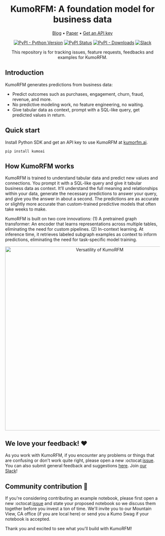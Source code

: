 <h1 align="center">KumoRFM: A foundation model for business data</h1>

<div align="center">
  <p>
    <a href="https://kumo.ai/company/news/kumo-relational-foundation-model/">Blog</a> •
    <a href="https://kumo.ai/research/kumo_relational_foundation_model.pdf">Paper</a> •
    <a href="https://kumorfm.ai">Get an API key</a>
  </p>

  [![PyPI - Python Version](https://img.shields.io/pypi/pyversions/kumoai?color=FC1373)](https://pypi.org/project/kumoai/)
  [![PyPI Status](https://img.shields.io/pypi/v/kumoai.svg?color=FC1373)](https://pypi.org/project/kumoai/)
  [![PyPI - Downloads](https://img.shields.io/pypi/dm/kumoai?color=FC1373)](https://pepy.tech/project/kumoai)
  [![Slack](https://img.shields.io/badge/slack-join-pink.svg?logo=slack&color=FC1373)](https://join.slack.com/t/kumoaibuilders/shared_invite/zt-2z9uih3lf-fPM1z2ACZg~oS3ObmiQLKQ)

  This repository is for tracking issues, feature requests, feedbacks and examples for KumoRFM.
</div>

## Introduction
KumoRFM generates predictions from business data:
- Predict outcomes such as purchases, engagement, churn, fraud, revenue, and more.
- No predictive modeling work, no feature engineering, no waiting.
- Give tabular data as context, prompt with a SQL-like query, get predicted values in return.

## Quick start
Install Python SDK and get an API key to use KumoRFM at [kumorfm.ai](https://kumorfm.ai).
```
pip install kumoai
```

## How KumoRFM works
KumoRFM is trained to understand tabular data and predict new values and connections. You prompt it with a SQL-like query and give it tabular business data as context. It’ll understand the full meaning and relationships within your data, generate the necessary predictions to answer your query, and give you the answer in about a second. The predictions are as accurate or slightly more accurate than custom-trained predictive models that often take weeks to make.

KumoRFM is built on two core innovations: (1) A pretrained graph transformer: An encoder that learns representations across multiple tables, eliminating the need for custom pipelines. (2) In-context learning. At inference time, it retrieves labeled subgraph examples as context to inform predictions, eliminating the need for task-specific model training. 

<div align="center">
  <img src="https://kumo-sdk-public.s3.us-west-2.amazonaws.com/rfm-colabs/rfm-tasks.png"
       alt="Versatility of KumoRFM"
       width="600">
</div>

## We love your feedback! :heart:
As you work with KumoRFM, if you encounter any problems or things that are confusing or don't work quite right, please open a new :octocat:[issue](https://github.com/kumo-ai/kumo-rfm/issues/new/choose). You can also submit general feedback and suggestions [here](https://docs.google.com/forms/d/e/1FAIpQLSfr2HYgJN8ghaKyvU0PSRkqrGd_BijL3oyQTnTxLrf8AEk-EA/viewform). Join [our Slack](https://join.slack.com/t/kumoaibuilders/shared_invite/zt-2z9uih3lf-fPM1z2ACZg~oS3ObmiQLKQ)!

## Community contribution 🤝
If you're considering contributing an example notebook, please first open a new :octocat:[issue](https://github.com/kumo-ai/kumo-rfm/issues/new/choose) and state your proposed notebook so we discuss them together before you invest a ton of time. We'll invite you to our Mountain View, CA office (if you are local here) or send you a Kumo Swag if your notebook is accepted.

Thank you and excited to see what you'll build with KumoRFM!
